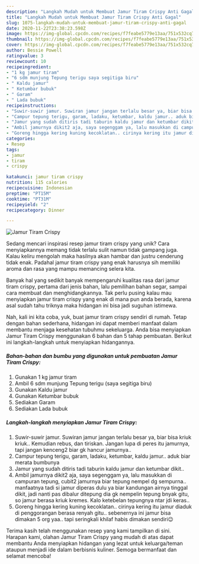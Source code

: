 ```yaml
---
description: "Langkah Mudah untuk Membuat Jamur Tiram Crispy Anti Gagal"
title: "Langkah Mudah untuk Membuat Jamur Tiram Crispy Anti Gagal"
slug: 1075-langkah-mudah-untuk-membuat-jamur-tiram-crispy-anti-gagal
date: 2020-11-22T23:38:23.598Z
image: https://img-global.cpcdn.com/recipes/f7feabe5779e13aa/751x532cq70/jamur-tiram-crispy-foto-resep-utama.jpg
thumbnail: https://img-global.cpcdn.com/recipes/f7feabe5779e13aa/751x532cq70/jamur-tiram-crispy-foto-resep-utama.jpg
cover: https://img-global.cpcdn.com/recipes/f7feabe5779e13aa/751x532cq70/jamur-tiram-crispy-foto-resep-utama.jpg
author: Bessie Powell
ratingvalue: 3
reviewcount: 10
recipeingredient:
- "1 kg jamur tiram"
- "6 sdm munjung Tepung terigu saya segitiga biru"
- " Kaldu jamur"
- " Ketumbar bubuk"
- " Garam"
- " Lada bubuk"
recipeinstructions:
- "Suwir-suwir jamur. Suwiran jamur jangan terlalu besar ya, biar bisa kriuk kriuk.. Kemudian rebus, dan tiriskan. Jangan lupa di peres itu jamurnya, tapi jangan kenceng2 biar gk hancur jamurnya.."
- "Campur tepung terigu, garam, ladaku, ketumbar, kaldu jamur.. aduk biar merata bumbunya"
- "Jamur yang sudah ditiris tadi taburin kaldu jamur dan ketumbar dikit.."
- "Ambil jamurnya dikit2 aja, saya segenggam ya, lalu masukkan di campuran tepung, cubit2 jamurnya biar tepung nempel dg sempurna.. manfaatnya tadi si jamur diperas dulu ya biar kandungan airnya tinggal dikit, jadi nanti pas dibalur ditepung dia gk nempelin tepung bnyak gitu, so jamur berasa kriuk kremes. Kalo ketebelan tepungnya ntar jdi keras.."
- "Goreng hingga kering kuning kecoklatan.. cirinya kering itu jamur diaduk di penggorangan berasa renyah gitu.. sebenernya ini jamur bisa dimakan 5 org yaa.. tapi seringkali khilaf habis dimakan sendiri😉"
categories:
- Resep
tags:
- jamur
- tiram
- crispy

katakunci: jamur tiram crispy 
nutrition: 115 calories
recipecuisine: Indonesian
preptime: "PT15M"
cooktime: "PT31M"
recipeyield: "2"
recipecategory: Dinner

---
```



![Jamur Tiram Crispy](https://img-global.cpcdn.com/recipes/f7feabe5779e13aa/751x532cq70/jamur-tiram-crispy-foto-resep-utama.jpg)

Sedang mencari inspirasi resep jamur tiram crispy yang unik? Cara menyiapkannya memang tidak terlalu sulit namun tidak gampang juga. Kalau keliru mengolah maka hasilnya akan hambar dan justru cenderung tidak enak. Padahal jamur tiram crispy yang enak harusnya sih memiliki aroma dan rasa yang mampu memancing selera kita.

Banyak hal yang sedikit banyak mempengaruhi kualitas rasa dari jamur tiram crispy, pertama dari jenis bahan, lalu pemilihan bahan segar, sampai cara membuat dan menghidangkannya. Tak perlu pusing kalau mau menyiapkan jamur tiram crispy yang enak di mana pun anda berada, karena asal sudah tahu triknya maka hidangan ini bisa jadi suguhan istimewa.




Nah, kali ini kita coba, yuk, buat jamur tiram crispy sendiri di rumah. Tetap dengan bahan sederhana, hidangan ini dapat memberi manfaat dalam membantu menjaga kesehatan tubuhmu sekeluarga. Anda bisa menyiapkan Jamur Tiram Crispy menggunakan 6 bahan dan 5 tahap pembuatan. Berikut ini langkah-langkah untuk menyiapkan hidangannya.

<!--inarticleads1-->

##### Bahan-bahan dan bumbu yang digunakan untuk pembuatan Jamur Tiram Crispy:

1. Gunakan 1 kg jamur tiram
1. Ambil 6 sdm munjung Tepung terigu (saya segitiga biru)
1. Gunakan  Kaldu jamur
1. Gunakan  Ketumbar bubuk
1. Sediakan  Garam
1. Sediakan  Lada bubuk




<!--inarticleads2-->

##### Langkah-langkah menyiapkan Jamur Tiram Crispy:

1. Suwir-suwir jamur. Suwiran jamur jangan terlalu besar ya, biar bisa kriuk kriuk.. Kemudian rebus, dan tiriskan. Jangan lupa di peres itu jamurnya, tapi jangan kenceng2 biar gk hancur jamurnya..
1. Campur tepung terigu, garam, ladaku, ketumbar, kaldu jamur.. aduk biar merata bumbunya
1. Jamur yang sudah ditiris tadi taburin kaldu jamur dan ketumbar dikit..
1. Ambil jamurnya dikit2 aja, saya segenggam ya, lalu masukkan di campuran tepung, cubit2 jamurnya biar tepung nempel dg sempurna.. manfaatnya tadi si jamur diperas dulu ya biar kandungan airnya tinggal dikit, jadi nanti pas dibalur ditepung dia gk nempelin tepung bnyak gitu, so jamur berasa kriuk kremes. Kalo ketebelan tepungnya ntar jdi keras..
1. Goreng hingga kering kuning kecoklatan.. cirinya kering itu jamur diaduk di penggorangan berasa renyah gitu.. sebenernya ini jamur bisa dimakan 5 org yaa.. tapi seringkali khilaf habis dimakan sendiri😉




Terima kasih telah menggunakan resep yang kami tampilkan di sini. Harapan kami, olahan Jamur Tiram Crispy yang mudah di atas dapat membantu Anda menyiapkan hidangan yang lezat untuk keluarga/teman ataupun menjadi ide dalam berbisnis kuliner. Semoga bermanfaat dan selamat mencoba!
